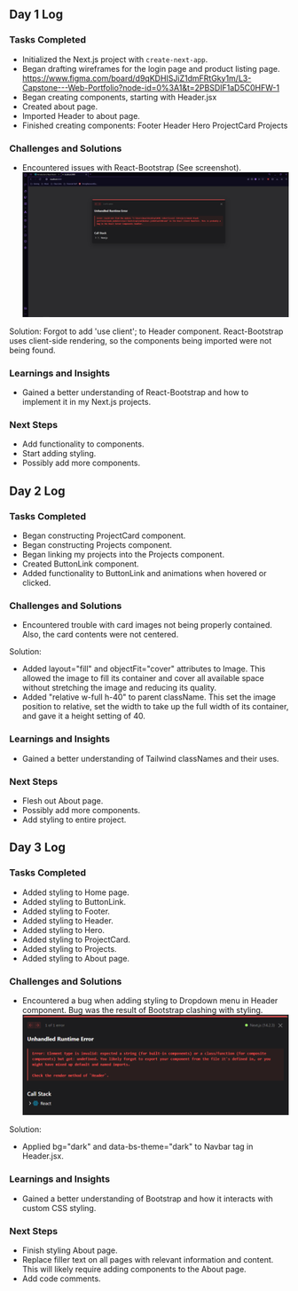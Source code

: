 ## Day 1 Log

### Tasks Completed

- Initialized the Next.js project with `create-next-app`.
- Began drafting wireframes for the login page and product listing page.
  https://www.figma.com/board/d9qKDHISJiZ1dmFRtGky1m/L3-Capstone---Web-Portfolio?node-id=0%3A1&t=2PBSDIF1aD5C0HFW-1
- Began creating components, starting with Header.jsx
- Created about page.
- Imported Header to about page.
- Finished creating components:
  Footer
  Header
  Hero
  ProjectCard
  Projects

### Challenges and Solutions

- Encountered issues with React-Bootstrap (See screenshot).
  ![alt text](image.png)

Solution: Forgot to add 'use client'; to Header component. React-Bootstrap uses client-side rendering, so the components being imported were not being found.

### Learnings and Insights

- Gained a better understanding of React-Bootstrap and how to implement it in my Next.js projects.

### Next Steps

- Add functionality to components.
- Start adding styling.
- Possibly add more components.

## Day 2 Log

### Tasks Completed

- Began constructing ProjectCard component.
- Began constructing Projects component.
- Began linking my projects into the Projects component.
- Created ButtonLink component.
- Added functionality to ButtonLink and animations when hovered or clicked.

### Challenges and Solutions

- Encountered trouble with card images not being properly contained. Also, the card contents were not centered.

Solution:

- Added layout="fill" and objectFit="cover" attributes to Image. This allowed the image to fill its container and cover all available space without stretching the image and reducing its quality.
- Added "relative w-full h-40" to parent className. This set the image position to relative, set the width to take up the full width of its container, and gave it a height setting of 40.

### Learnings and Insights

- Gained a better understanding of Tailwind classNames and their uses.

### Next Steps

- Flesh out About page.
- Possibly add more components.
- Add styling to entire project.

## Day 3 Log

### Tasks Completed

- Added styling to Home page.
- Added styling to ButtonLink.
- Added styling to Footer.
- Added styling to Header.
- Added styling to Hero.
- Added styling to ProjectCard.
- Added styling to Projects.
- Added styling to About page.

### Challenges and Solutions

- Encountered a bug when adding styling to Dropdown menu in Header component. Bug was the result of Bootstrap clashing with styling.
  ![alt text](image-1.png)

Solution:

- Applied bg="dark" and data-bs-theme="dark" to Navbar tag in Header.jsx.

### Learnings and Insights

- Gained a better understanding of Bootstrap and how it interacts with custom CSS styling.

### Next Steps

- Finish styling About page.
- Replace filler text on all pages with relevant information and content. This will likely require adding components to the About page.
- Add code comments.
